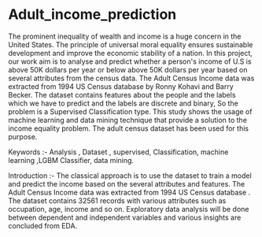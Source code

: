 # Adult_income_prediction


The prominent inequality of wealth and income is  a huge concern in the United States. The principle of universal moral equality ensures sustainable development and improve the economic stability of a nation.
In this project, our work aim is to analyse and predict whether a person's income of U.S is above 50K dollars per year or below above 50K dollars per year based on several attributes from the census data. The Adult Census Income data was extracted from 1994 US Census database  by Ronny Kohavi and Barry Becker. The dataset contains  features about the people and the labels which we have to predict and the labels are discrete and binary, So the problem is a Supervised Classification type.
This study  shows the usage of machine learning and data mining technique that provide a solution to the income equality problem. The adult census dataset has been used for this purpose.

Keywords :- Analysis , Dataset , supervised, Classification, machine learning ,LGBM Classifier, data mining.

Introduction :- 
 The classical approach is to use the dataset to train a model and predict the income based on the several attributes and features. 
The Adult Census Income data was extracted from 1994 US Census database . The dataset contains 32561 records with various attributes such as occupation, age, income and so on. Exploratory data analysis will be done between dependent and independent variables and various insights are concluded from EDA. 


